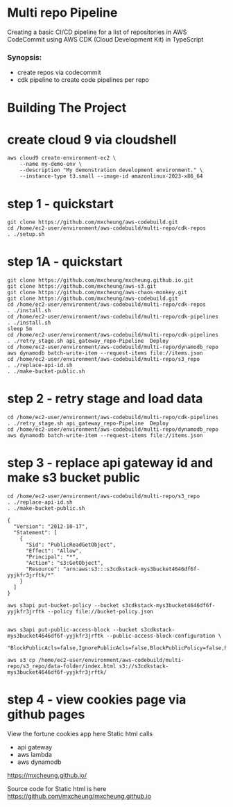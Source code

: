 # Multi repo Pipeline


Creating a basic CI/CD pipeline for a list of repositories in AWS CodeCommit using AWS CDK (Cloud Development Kit) in TypeScript

### Synopsis: 
- create repos via codecommit
- cdk pipeline to create code pipelines per repo


Building The Project
================

  
# create cloud 9 via cloudshell
```
aws cloud9 create-environment-ec2 \
    --name my-demo-env \
    --description "My demonstration development environment." \
    --instance-type t3.small --image-id amazonlinux-2023-x86_64

```
# step 1 - quickstart
```
git clone https://github.com/mxcheung/aws-codebuild.git
cd /home/ec2-user/environment/aws-codebuild/multi-repo/cdk-repos
. ./setup.sh

```  
# step 1A - quickstart

```
git clone https://github.com/mxcheung/mxcheung.github.io.git
git clone https://github.com/mxcheung/aws-s3.git
git clone https://github.com/mxcheung/aws-chaos-monkey.git
git clone https://github.com/mxcheung/aws-codebuild.git
cd /home/ec2-user/environment/aws-codebuild/multi-repo/cdk-repos
. ./install.sh
cd /home/ec2-user/environment/aws-codebuild/multi-repo/cdk-pipelines
. ./install.sh
sleep 5m
cd /home/ec2-user/environment/aws-codebuild/multi-repo/cdk-pipelines
. ./retry_stage.sh api_gateway_repo-Pipeline  Deploy
cd /home/ec2-user/environment/aws-codebuild/multi-repo/dynamodb_repo
aws dynamodb batch-write-item --request-items file://items.json
cd /home/ec2-user/environment/aws-codebuild/multi-repo/s3_repo
. ./replace-api-id.sh  
. ./make-bucket-public.sh

```

# step 2 - retry stage and load data

```
cd /home/ec2-user/environment/aws-codebuild/multi-repo/cdk-pipelines
. ./retry_stage.sh api_gateway_repo-Pipeline  Deploy
cd /home/ec2-user/environment/aws-codebuild/multi-repo/dynamodb_repo
aws dynamodb batch-write-item --request-items file://items.json

```

# step 3 - replace api gateway id and make s3 bucket public

```
cd /home/ec2-user/environment/aws-codebuild/multi-repo/s3_repo
. ./replace-api-id.sh  
. ./make-bucket-public.sh 
```

```
{
  "Version": "2012-10-17",
  "Statement": [
    {
      "Sid": "PublicReadGetObject",
      "Effect": "Allow",
      "Principal": "*",
      "Action": "s3:GetObject",
      "Resource": "arn:aws:s3:::s3cdkstack-mys3bucket4646df6f-yyjkfr3jrftk/*"
    }
  ]
}

```

```
aws s3api put-bucket-policy --bucket s3cdkstack-mys3bucket4646df6f-yyjkfr3jrftk --policy file://bucket-policy.json


aws s3api put-public-access-block --bucket s3cdkstack-mys3bucket4646df6f-yyjkfr3jrftk --public-access-block-configuration \
  "BlockPublicAcls=false,IgnorePublicAcls=false,BlockPublicPolicy=false,RestrictPublicBuckets=false"

aws s3 cp /home/ec2-user/environment/aws-codebuild/multi-repo/s3_repo/data-folder/index.html s3://s3cdkstack-mys3bucket4646df6f-yyjkfr3jrftk/

```

# step 4 - view cookies page via github pages
View the fortune cookies app here
Static html calls 
   * api gateway
   * aws lambda
   * aws dynamodb
     

https://mxcheung.github.io/

Source code for Static html is here https://github.com/mxcheung/mxcheung.github.io


